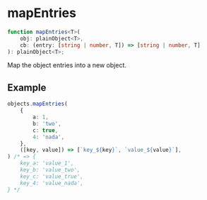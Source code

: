# mapEntries

```ts
function mapEntries<T>(
    obj: plainObject<T>,
    cb: (entry: [string | number, T]) => [string | number, T]
): plainObject<T>;
```

Map the object entries into a new object.

## Example

```ts
objects.mapEntries(
    {
        a: 1,
        b: 'two',
        c: true,
        4: 'nada',
    },
    ([key, value]) => [`key_${key}`, `value_${value}`],
) /* => {
    key_a: 'value_1',
    key_b: 'value_two',
    key_c: 'value_true',
    key_4: 'value_nada',
} */
```
